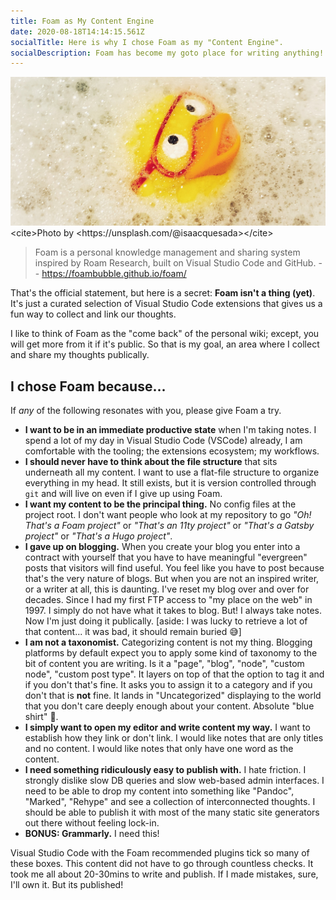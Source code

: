 ```yaml
---
title: Foam as My Content Engine
date: 2020-08-18T14:14:15.561Z
socialTitle: Here is why I chose Foam as my "Content Engine".
socialDescription: Foam has become my goto place for writing anything! I think you might like it too.
---
```

![Duck into the water!](images/6f8ad37b23da3a4091eb834570cf2103904340f12b3eabc3ff9d1db873c0993e.png "Photo  by https://unsplash.com/@isaacquesada")<cite>Photo by <https://unsplash.com/@isaacquesada></cite>

> Foam is a personal knowledge management and sharing system inspired by Roam Research, built on Visual Studio Code and GitHub. -- <https://foambubble.github.io/foam/>

That's the official statement, but here is a secret: **Foam isn't a thing (yet)**. It's just a curated selection of Visual Studio Code extensions that gives us a fun way to collect and link our thoughts.

I like to think of Foam as the "come back" of the personal wiki; except, you will get more from it if it's public. So that is my goal, an area where I collect and share my thoughts publically. 

## I chose Foam because...

If _any_ of the following resonates with you, please give Foam a try.

* **I want to be in an immediate productive state** when I'm taking notes. I spend a lot of my day in Visual Studio Code (VSCode) already, I am comfortable with the tooling; the extensions ecosystem; my workflows. 
* **I should never have to think about the file structure** that sits underneath all my content. I want to use a flat-file structure to organize everything in my head. It still exists, but it is version controlled through `git` and will live on even if I give up using Foam.
* **I want my content to be the principal thing.** No config files at the project root. I don't want people who look at my repository to go *"Oh! That's a Foam project"* or *"That's an 11ty project"* or *"That's a Gatsby project"* or *"That's a Hugo project"*.
* **I gave up on blogging.** When you create your blog you enter into a contract with yourself that you have to have meaningful "evergreen" posts that visitors will find useful. You feel like you have to post because that's the very nature of blogs. But when you are not an inspired writer, or a writer at all, this is daunting. I've reset my blog over and over for decades. Since I had my first FTP access to "my place on the web" in 1997. I simply do not have what it takes to blog. But! I always take notes. Now I'm just doing it publically. [aside: I was lucky to retrieve a lot of that content... it was bad, it should remain buried 😅]
* **I am not a taxonomist.** Categorizing content is not my thing. Blogging platforms by default expect you to apply some kind of taxonomy to the bit of content you are writing. Is it a "page", "blog", "node", "custom node", "custom post type". It layers on top of that the option to tag it and if you don't that's fine. It asks you to assign it to a category and if you don't that is **not** fine. It lands in "Uncategorized" displaying to the world that you don't care deeply enough about your content. Absolute "blue shirt" 👕.
* **I simply want to open my editor and write content my way.** I want to establish how they link or don't link. I would like notes that are only titles and no content. I would like notes that only have one word as the content. 
* **I need something ridiculously easy to publish with.** I hate friction. I strongly dislike slow DB queries and slow web-based admin interfaces. I need to be able to drop my content into something like "Pandoc", "Marked", "Rehype" and see a collection of interconnected thoughts. I should be able to publish it with most of the many static site generators out there without feeling lock-in.
* **BONUS: Grammarly.** I need this!

Visual Studio Code with the Foam recommended plugins tick so many of these boxes. This content did not have to go through countless checks. It took me all about 20-30mins to write and publish. If I made mistakes, sure, I'll own it. But its published!
